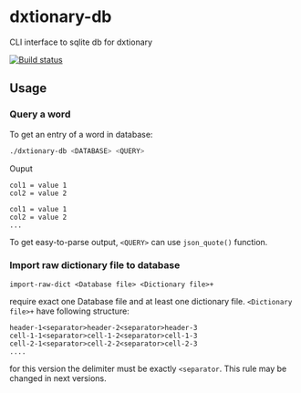 # dxtionary-db
CLI interface to sqlite db for dxtionary

[![Build status](https://ci.appveyor.com/api/projects/status/vjp4au63vmaqe0c6?svg=true)](https://ci.appveyor.com/project/hpb-htw/dxtionary-db)



## Usage
### Query a word
To get an entry of a word in database:
```sh
./dxtionary-db <DATABASE> <QUERY>
```

Ouput

```text
col1 = value 1
col2 = value 2

col1 = value 1
col2 = value 2
...
```

To get easy-to-parse output, `<QUERY>` can use `json_quote()` function.


### Import raw dictionary file to database

```$bash
import-raw-dict <Database file> <Dictionary file>+
```

require exact one Database file and at least one dictionary file.
`<Dictionary file>+` have following structure:

```csv
header-1<separator>header-2<separator>header-3
cell-1-1<separator>cell-1-2<separator>cell-1-3
cell-2-1<separator>cell-2-2<separator>cell-2-3
....
```

for this version the delimiter must be exactly `<separator`. This rule may be changed in next versions.



